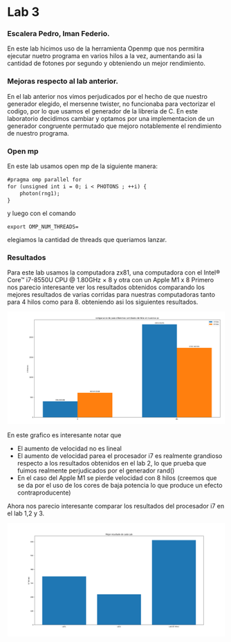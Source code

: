 # Lab 3

### Escalera Pedro, Iman Federio.

En este lab hicimos uso de la herramienta Openmp que nos permitira ejecutar nuetro programa en varios hilos a la vez, aumentando asi la cantidad de fotones por segundo y obteniendo un mejor rendimiento.

### Mejoras respecto al lab anterior.
En el lab anterior nos vimos perjudicados por el hecho de que nuestro generador elegido, el mersenne twister, no funcionaba para vectorizar el codigo, por lo que usamos el generador de la libreria de C.
En este laboratorio decidimos cambiar y optamos por una implementacion de un generador congruente permutado que mejoro notablemente el rendimiento de nuestro programa.

### Open mp

En este lab usamos open mp de la siguiente manera:

    #pragma omp parallel for
    for (unsigned int i = 0; i < PHOTONS ; ++i) {
        photon(rng1);
    }

y luego con el comando 

    export OMP_NUM_THREADS=

elegiamos la cantidad de threads que queriamos lanzar.

### Resultados 
Para este lab usamos la computadora zx81, una computadora con el Intel® Core™ i7-8550U CPU @ 1.80GHz × 8 y otra con un Apple M1 x 8
Primero nos parecio interesante ver los resultados obtenidos comparando los mejores resultados de varias corridas para nuestras computadoras tanto para 4 hilos como para 8. obteniendo asi los siguientes resultados.

![alt text](gr1.png)

En este grafico es interesante notar que 
- El aumento de velocidad no es lineal
- El aumento de velocidad parea el procesador i7 es realmente grandioso respecto a los resultados obtenidos en el lab 2, lo que prueba que fuimos realmente perjudicados por el generador rand()
- En el caso del Apple M1 se pierde velocidad con 8 hilos (creemos que se da por el uso de los cores de baja potencia lo que produce un efecto contraproducente)

Ahora nos parecio interesante comparar los resultados del procesador i7 en el lab 1,2 y 3.

![alt text](gr2.png)